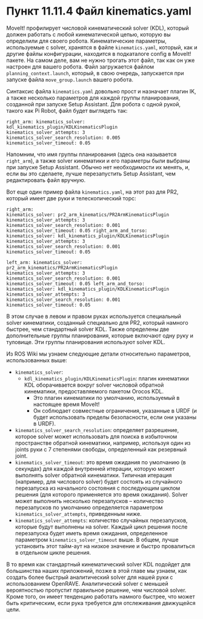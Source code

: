 # Пункт 11.11.4 Файл kinematics.yaml

MoveIt! профилирует числовой кинематический solver \(KDL\), который должен работать с любой кинематической цепью, которую вы определили для своего робота. Кинематические параметры, используемые с solver, хранятся в файле `kinematics.yaml`, который, как и другие файлы конфигурации, находится в подкаталоге config в MoveIt! пакете. На самом деле, вам не нужно трогать этот файл, так как он уже настроен для вашего робота. Файл загружается файлом `planning_context.launch`, который, в свою очередь, запускается при запуске файла `move_group.launch` вашего робота.

Синтаксис файла `kinematics.yaml` довольно прост и назначает плагин IK, а также несколько параметров для каждой группы планирования, созданной при запуске Setup Assistant. Для робота с одной рукой, такого как Pi Robot, файл будет выглядеть так:

```text
right_arm: kinematics_solver:
kdl_kinematics_plugin/KDLKinematicsPlugin
kinematics_solver_attempts: 3
kinematics_solver_search_resolution: 0.005
kinematics_solver_timeout: 0.05
```

Напомним, что имя группы планирования \(здесь она называется `right_arm`\), а также solver кинематики и его параметры были выбраны при запуске Setup Assistant. Обычно нет необходимости их менять, и, если вы это сделаете, лучше перезапустить Setup Assistant, чем редактировать файл вручную.

Вот еще один пример файла `kinematics.yaml`, на этот раз для PR2, который имеет две руки и телескопический торс:

```text
right_arm:
kinematics_solver: pr2_arm_kinematics/PR2ArmKinematicsPlugin
kinematics_solver_attempts: 3
kinematics_solver_search_resolution: 0.001
kinematics_solver_timeout: 0.05 right_arm_and_torso:
kinematics_solver: kdl_kinematics_plugin/KDLKinematicsPlugin
kinematics_solver_attempts: 3
kinematics_solver_search_resolution: 0.001
kinematics_solver_timeout: 0.05
```

```text
left_arm: kinematics_solver:
pr2_arm_kinematics/PR2ArmKinematicsPlugin
kinematics_solver_attempts: 3
kinematics_solver_search_resolution: 0.001
kinematics_solver_timeout: 0.05 left_arm_and_torso:
kinematics_solver: kdl_kinematics_plugin/KDLKinematicsPlugin
kinematics_solver_attempts: 3
kinematics_solver_search_resolution: 0.001
kinematics_solver_timeout: 0.05
```

В этом случае в левом и правом руках используется специальный solver кинематики, созданный специально для PR2, который намного быстрее, чем стандартный solver KDL. Также определены две дополнительные группы планирования, которые включают одну руку и туловище. Эти группы планирования используют solver KDL.

Из ROS Wiki мы узнаем следующие детали относительно параметров, использованных выше:

* `kinematics_solver`: 
  * `kdl_kinematics_plugin/KDLKinematicsPlugin`: плагин кинематики KDL оборачивается вокруг solver числовой обратной кинематики, предоставляемого пакетом Orocos KDL.
    * Это плагин кинематики по умолчанию, используемый в настоящее время MoveIt!
    * Он соблюдает совместные ограничения, указанные в URDF \(и будет использовать пределы безопасности, если они указаны в URDF\).
* `kinematics_solver_search_resolution`: определяет разрешение, которое solver может использовать для поиска в избыточном пространстве обратной кинематики, например, используя один из joints руки с 7 степенями свободы, определенный как резервный joint.
* `kinematics_solver_timeout`: это время ожидания по умолчанию \(в секундах\) для каждой внутренней итерации, которую может выполнять solver обратной кинематики. Типичная итерация \(например, для числового solver\) будет состоять из случайного перезапуска из начального состояния с последующим циклом решения \(для которого применяется это время ожидания\). Solver может выполнить несколько перезапусков  – количество перезапусков по умолчанию определяется параметром `kinematics_solver_attempts`, приведенным ниже.
* `kinematics_solver_attempts`: количество случайных перезапусков, которые будут выполнены на solver. Каждый цикл решения после перезапуска будет иметь время ожидания, определенное параметром `kinematics_solver_timeout` выше. В общем, лучше установить этот тайм-аут на низкое значение и быстро провалиться в отдельном цикле решения.

В то время как стандартный кинематический solver KDL подойдет для большинства наших приложений, позже в этой главе мы узнаем, как создать более быстрый аналитический solver для нашей руки с использованием OpenRAVE. Аналитический solver с меньшей вероятностью пропустит правильное решение, чем числовой solver. Кроме того, он имеет тенденцию работать намного быстрее, что может быть критическим, если рука требуется для отслеживания движущейся цели.

